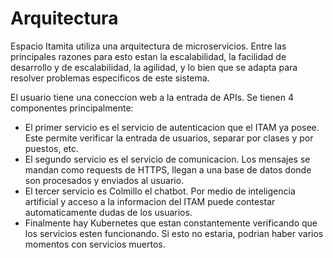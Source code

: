 # Arquitectura
Espacio Itamita utiliza una arquitectura de microservicios. Entre las principales razones para esto estan la escalabilidad, la facilidad de desarrollo y de escalabilidad, la agilidad, y lo bien que se adapta para resolver problemas especificos de este sistema.

El usuario tiene una coneccion web a la entrada de APIs. Se tienen 4 componentes principalmente:
- El primer servicio es el servicio de autenticacion que el ITAM ya posee. Este permite verificar la entrada de usuarios, separar por clases y por puestos, etc.
- El segundo servicio es el servicio de comunicacion. Los mensajes se mandan como requests de HTTPS, llegan a una base de datos donde son procesados y enviados al usuario.
- El tercer servicio es Colmillo el chatbot. Por medio de inteligencia artificial y acceso a la informacion del ITAM puede contestar automaticamente dudas de los usuarios.
- Finalmente hay Kubernetes que estan constantemente verificando que los servicios esten funcionando. Si esto no estaria, podrian haber varios momentos con servicios muertos.

